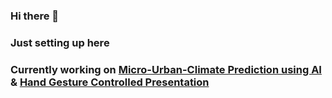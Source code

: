 ### Hi there 👋
### Just setting up here
### Currently working on [Micro-Urban-Climate Prediction using AI](https://github.com/TRIPLE-A332/UrbanClimeNet) & [Hand Gesture Controlled Presentation](https://github.com/TRIPLE-A332/HandSync-Presenter)
<!--Resume [here](https://github.com/TRIPLE-A332/Resume/blob/main/CV_Ali_Ahmad_Abdullah.pdf)

<!--
**TRIPLE-A332/TRIPLE-A332** is a ✨ _special_ ✨ repository because its `README.md` (this file) appears on your GitHub profile.

Here are some ideas to get you started:

- 🔭 I’m currently working on ...
- 🌱 I’m currently learning ...
- 👯 I’m looking to collaborate on ...
- 🤔 I’m looking for help with ...
- 💬 Ask me about ...
- 📫 How to reach me: ...
- 😄 Pronouns: ...
- ⚡ Fun fact: ...
-->
